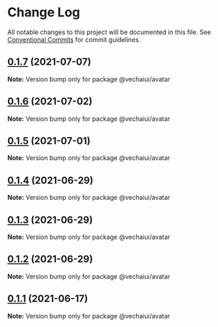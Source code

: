 # Change Log

All notable changes to this project will be documented in this file.
See [Conventional Commits](https://conventionalcommits.org) for commit guidelines.

## [0.1.7](https://github.com/vechai/vechaiui/compare/@vechaiui/avatar@0.1.6...@vechaiui/avatar@0.1.7) (2021-07-07)

**Note:** Version bump only for package @vechaiui/avatar





## [0.1.6](https://github.com/vechai/vechaiui/compare/@vechaiui/avatar@0.1.5...@vechaiui/avatar@0.1.6) (2021-07-02)

**Note:** Version bump only for package @vechaiui/avatar





## [0.1.5](https://github.com/vechai/vechaiui/compare/@vechaiui/avatar@0.1.4...@vechaiui/avatar@0.1.5) (2021-07-01)

**Note:** Version bump only for package @vechaiui/avatar





## [0.1.4](https://github.com/vechai/vechaiui/compare/@vechaiui/avatar@0.1.3...@vechaiui/avatar@0.1.4) (2021-06-29)

**Note:** Version bump only for package @vechaiui/avatar





## [0.1.3](https://github.com/vechai/vechaiui/compare/@vechaiui/avatar@0.1.2...@vechaiui/avatar@0.1.3) (2021-06-29)

**Note:** Version bump only for package @vechaiui/avatar





## [0.1.2](https://github.com/vechai/vechaiui/compare/@vechaiui/avatar@0.1.1...@vechaiui/avatar@0.1.2) (2021-06-29)

**Note:** Version bump only for package @vechaiui/avatar





## [0.1.1](https://github.com/vechai/vechaiui/compare/@vechaiui/avatar@0.1.0...@vechaiui/avatar@0.1.1) (2021-06-17)

**Note:** Version bump only for package @vechaiui/avatar
